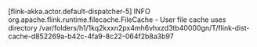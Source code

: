 [flink-akka.actor.default-dispatcher-5] INFO org.apache.flink.runtime.filecache.FileCache - User file cache uses directory /var/folders/h1/1kq2kxxn2px4mh6vhxzd3tb40000gn/T/flink-dist-cache-d852269a-b42c-4fa9-8c22-064f2b8a3b97
